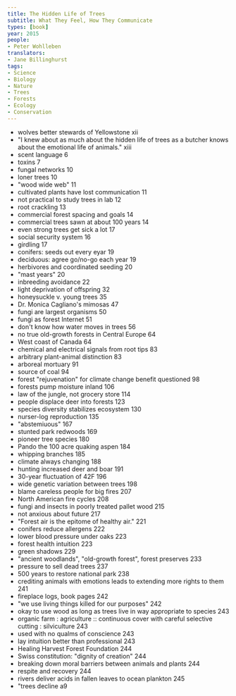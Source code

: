 ```yaml
---
title: The Hidden Life of Trees
subtitle: What They Feel, How They Communicate
types: [book]
year: 2015
people:
- Peter Wohlleben
translators:
- Jane Billinghurst
tags:
- Science
- Biology
- Nature
- Trees
- Forests
- Ecology
- Conservation
---
```


- wolves better stewards of Yellowstone xii
- "I knew about as much about the hidden life of trees as a butcher knows about the emotional life of animals." xiii
- scent language 6
- toxins 7
- fungal networks 10
- loner trees 10
- "wood wide web" 11
- cultivated plants have lost communication 11
- not practical to study trees in lab 12
- root crackling 13
- commercial forest spacing and goals 14
- commercial trees sawn at about 100 years 14
- even strong trees get sick a lot 17
- social security system 16
- girdling 17
- conifers: seeds out every eyar 19
- deciduous: agree go/no-go each year 19
- herbivores and coordinated seeding 20
- "mast years" 20
- inbreeding avoidance 22
- light deprivation of offspring 32
- honeysuckle v. young trees 35
- Dr. Monica Cagliano's mimosas 47
- fungi are largest organisms 50
- fungi as forest Internet 51
- don't know how water moves in trees 56
- no true old-growth forests in Central Europe 64
- West coast of Canada 64
- chemical and electrical signals from root tips 83
- arbitrary plant-animal distinction 83
- arboreal mortuary 91
- source of coal 94
- forest "rejuvenation" for climate change benefit questioned 98
- forests pump moisture inland 106
- law of the jungle, not grocery store 114
- people displace deer into forests 123
- species diversity stabilizes ecosystem 130
- nurser-log reproduction 135
- "abstemiuous" 167
- stunted park redwoods 169
- pioneer tree species 180
- Pando the 100 acre quaking aspen 184
- whipping branches 185
- climate always changing 188
- hunting increased deer and boar 191
- 30-year fluctuation of 42F 196
- wide genetic variation between trees 198
- blame careless people for big fires 207
- North American fire cycles 208
- fungi and insects in poorly treated pallet wood 215
- not anxious about future 217
- "Forest air is the epitome of healthy air." 221
- conifers reduce allergens 222
- lower blood pressure under oaks 223
- forest health intuition 223
- green shadows 229
- "ancient woodlands", "old-growth forest", forest preserves 233
- pressure to sell dead trees 237
- 500 years to restore national park 238
- crediting animals with emotions leads to extending more rights to them 241
- fireplace logs, book pages 242
- "we use living things killed for our purposes" 242
- okay to use wood as long as trees live in way appropriate to species 243
- organic farm : agriculture :: continuous cover with careful selective cutting : silviculture 243
- used with no qualms of conscience 243
- lay intuition better than professional 243
- Healing Harvest Forest Foundation 244
- Swiss constitution: "dignity of creation" 244
- breaking down moral barriers between animals and plants 244
- respite and recovery 244
- rivers deliver acids in fallen leaves to ocean plankton 245
- "trees decline a9
